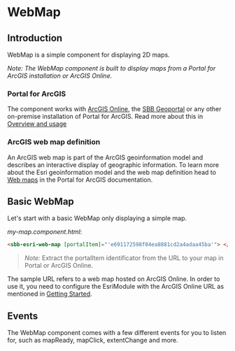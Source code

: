 # WebMap

## Introduction

WebMap is a simple component for displaying 2D maps.

_Note: The WebMap component is built to display maps from a Portal for ArcGIS installation or ArcGIS Online._

### Portal for ArcGIS

The component works with [ArcGIS Online](https://www.arcgis.com), the [SBB Geoportal](https://geo.sbb.ch/portal) or any other on-premise installation of Portal for ArcGIS. Read more about this in [Overview and usage](/maps/introduction/overview-and-usage)

### ArcGIS web map definition

An ArcGIS web map is part of the ArcGIS geoinformation model and describes an interactive display of geographic information. To learn more about the Esri geoinformation model and the web map definition head to [Web maps](https://enterprise.arcgis.com/en/portal/latest/use/what-is-web-map.htm) in the Portal for ArcGIS documentation.

## Basic WebMap

Let's start with a basic WebMap only displaying a simple map.

_my-map.component.html_:

```html
<sbb-esri-web-map [portalItem]="'e691172598f04ea8881cd2a4adaa45ba'"> </sbb-esri-web-map>
```

> _Note:_ Extract the portalItem identificator from the URL to your map in Portal or ArcGIS Online.

The sample URL refers to a web map hosted on ArcGIS Online. In order to use it, you need to configure the EsriModule with the ArcGIS Online URL as mentioned in [Getting Started](/maps/introduction/getting-started).

## Events

The WebMap component comes with a few different events for you to listen for, such as mapReady, mapClick, extentChange and more.
